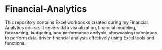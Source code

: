 # Financial-Analytics
This repository contains Excel workbooks created during my Financial Analytics course. It covers data visualization, financial modeling, forecasting, budgeting, and performance analysis, showcasing techniques to perform data-driven financial analysis effectively using Excel tools and functions.
